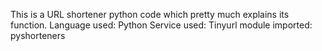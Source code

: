 This is a URL shortener python code which pretty much explains its function.
Language used: Python
Service used: Tinyurl
module imported: pyshorteners
